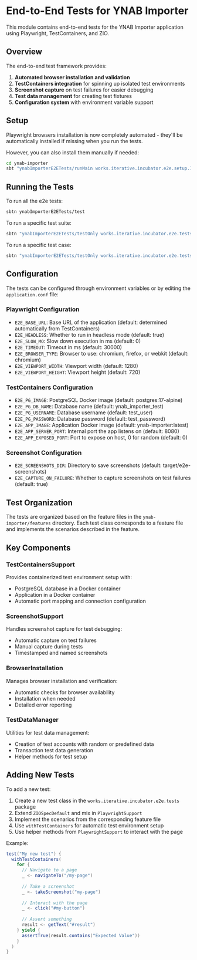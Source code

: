 # End-to-End Tests for YNAB Importer

This module contains end-to-end tests for the YNAB Importer application using Playwright, TestContainers, and ZIO.

## Overview

The end-to-end test framework provides:

1. **Automated browser installation and validation**
2. **TestContainers integration** for spinning up isolated test environments
3. **Screenshot capture** on test failures for easier debugging
4. **Test data management** for creating test fixtures
5. **Configuration system** with environment variable support

## Setup

Playwright browsers installation is now completely automated - they'll be automatically installed if missing when you run the tests.

However, you can also install them manually if needed:

```bash
cd ynab-importer
sbt "ynabImporterE2ETests/runMain works.iterative.incubator.e2e.setup.InstallBrowsers"
```

## Running the Tests

To run all the e2e tests:

```bash
sbtn ynabImporterE2ETests/test
```

To run a specific test suite:

```bash
sbtn "ynabImporterE2ETests/testOnly works.iterative.incubator.e2e.tests.SourceAccountManagementSpec"
```

To run a specific test case:

```bash
sbtn "ynabImporterE2ETests/testOnly works.iterative.incubator.e2e.tests.SourceAccountManagementSpec -- -t 'Creating a new source account'"
```

## Configuration

The tests can be configured through environment variables or by editing the `application.conf` file:

### Playwright Configuration

- `E2E_BASE_URL`: Base URL of the application (default: determined automatically from TestContainers)
- `E2E_HEADLESS`: Whether to run in headless mode (default: true)
- `E2E_SLOW_MO`: Slow down execution in ms (default: 0)
- `E2E_TIMEOUT`: Timeout in ms (default: 30000)
- `E2E_BROWSER_TYPE`: Browser to use: chromium, firefox, or webkit (default: chromium)
- `E2E_VIEWPORT_WIDTH`: Viewport width (default: 1280)
- `E2E_VIEWPORT_HEIGHT`: Viewport height (default: 720)

### TestContainers Configuration

- `E2E_PG_IMAGE`: PostgreSQL Docker image (default: postgres:17-alpine)
- `E2E_PG_DB_NAME`: Database name (default: ynab_importer_test)
- `E2E_PG_USERNAME`: Database username (default: test_user)
- `E2E_PG_PASSWORD`: Database password (default: test_password)
- `E2E_APP_IMAGE`: Application Docker image (default: ynab-importer:latest)
- `E2E_APP_SERVER_PORT`: Internal port the app listens on (default: 8080)
- `E2E_APP_EXPOSED_PORT`: Port to expose on host, 0 for random (default: 0)

### Screenshot Configuration

- `E2E_SCREENSHOTS_DIR`: Directory to save screenshots (default: target/e2e-screenshots)
- `E2E_CAPTURE_ON_FAILURE`: Whether to capture screenshots on test failures (default: true)

## Test Organization

The tests are organized based on the feature files in the `ynab-importer/features` directory. Each test class corresponds to a feature file and implements the scenarios described in the feature.

## Key Components

### TestContainersSupport

Provides containerized test environment setup with:
- PostgreSQL database in a Docker container
- Application in a Docker container
- Automatic port mapping and connection configuration

### ScreenshotSupport

Handles screenshot capture for test debugging:
- Automatic capture on test failures
- Manual capture during tests
- Timestamped and named screenshots

### BrowserInstallation

Manages browser installation and verification:
- Automatic checks for browser availability
- Installation when needed
- Detailed error reporting

### TestDataManager

Utilities for test data management:
- Creation of test accounts with random or predefined data
- Transaction test data generation
- Helper methods for test setup

## Adding New Tests

To add a new test:

1. Create a new test class in the `works.iterative.incubator.e2e.tests` package
2. Extend `ZIOSpecDefault` and mix in `PlaywrightSupport`
3. Implement the scenarios from the corresponding feature file
4. Use `withTestContainers` for automatic test environment setup
5. Use helper methods from `PlaywrightSupport` to interact with the page

Example:

```scala
test("My new test") {
  withTestContainers(
    for {
      // Navigate to a page
      _ <- navigateTo("/my-page")
      
      // Take a screenshot
      _ <- takeScreenshot("my-page")
      
      // Interact with the page
      _ <- click("#my-button")
      
      // Assert something
      result <- getText("#result")
    } yield {
      assertTrue(result.contains("Expected Value"))
    }
  )
}
```
